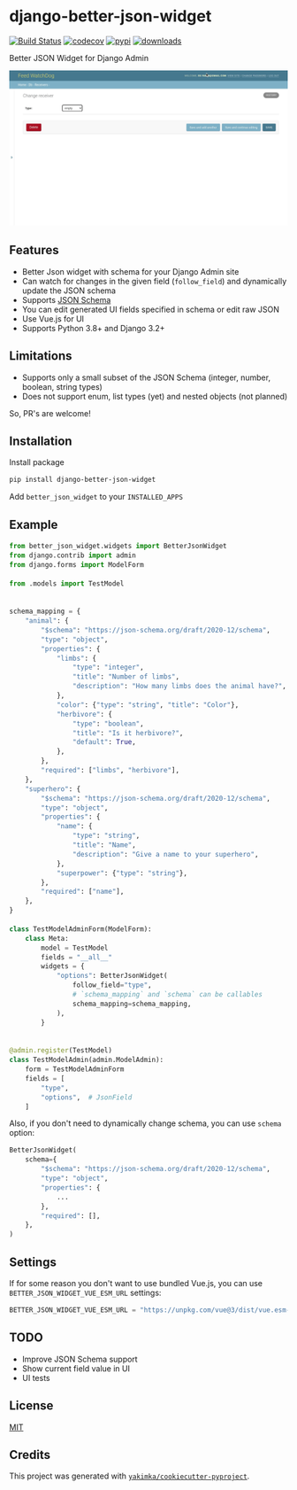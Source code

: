 # django-better-json-widget

[![Build Status](https://github.com/yakimka/django-better-json-widget/workflows/package/badge.svg?branch=master&event=push)](https://github.com/yakimka/django-better-json-widget/actions?query=workflow%3Apackage)
[![codecov](https://codecov.io/gh/yakimka/django-better-json-widget/branch/master/graph/badge.svg)](https://codecov.io/gh/yakimka/django-better-json-widget)
[![pypi](https://img.shields.io/pypi/v/django-better-json-widget.svg)](https://pypi.org/project/django-better-json-widget/)
[![downloads](https://static.pepy.tech/personalized-badge/django-better-json-widget?period=total&units=none&left_color=grey&right_color=blue&left_text=downloads)](https://pepy.tech/project/django-better-json-widget)

Better JSON Widget for Django Admin

![](contrib/demo.gif)

## Features

- Better Json widget with schema for your Django Admin site
- Can watch for changes in the given field (`follow_field`) and dynamically update the JSON schema
- Supports [JSON Schema](https://json-schema.org/)
- You can edit generated UI fields specified in schema or edit raw JSON
- Use Vue.js for UI
- Supports Python 3.8+ and Django 3.2+

## Limitations

- Supports only a small subset of the JSON Schema (integer, number, boolean, string types)
- Does not support enum, list types (yet) and nested objects (not planned)

So, PR's are welcome!

## Installation
 
Install package 

```bash
pip install django-better-json-widget
```

Add `better_json_widget` to your `INSTALLED_APPS`

## Example

```python
from better_json_widget.widgets import BetterJsonWidget
from django.contrib import admin
from django.forms import ModelForm

from .models import TestModel


schema_mapping = {
    "animal": {
        "$schema": "https://json-schema.org/draft/2020-12/schema",
        "type": "object",
        "properties": {
            "limbs": {
                "type": "integer",
                "title": "Number of limbs",
                "description": "How many limbs does the animal have?",
            },
            "color": {"type": "string", "title": "Color"},
            "herbivore": {
                "type": "boolean",
                "title": "Is it herbivore?",
                "default": True,
            },
        },
        "required": ["limbs", "herbivore"],
    },
    "superhero": {
        "$schema": "https://json-schema.org/draft/2020-12/schema",
        "type": "object",
        "properties": {
            "name": {
                "type": "string",
                "title": "Name",
                "description": "Give a name to your superhero",
            },
            "superpower": {"type": "string"},
        },
        "required": ["name"],
    },
}

class TestModelAdminForm(ModelForm):
    class Meta:
        model = TestModel
        fields = "__all__"
        widgets = {
            "options": BetterJsonWidget(
                follow_field="type",
                # `schema_mapping` and `schema` can be callables
                schema_mapping=schema_mapping,
            ),
        }


@admin.register(TestModel)
class TestModelAdmin(admin.ModelAdmin):
    form = TestModelAdminForm
    fields = [
        "type",
        "options",  # JsonField
    ]
```

Also, if you don't need to dynamically change schema, you can use `schema` option:

```python
BetterJsonWidget(
    schema={
        "$schema": "https://json-schema.org/draft/2020-12/schema",
        "type": "object",
        "properties": {
            ...
        },
        "required": [],
    },
)
```

## Settings

If for some reason you don't want to use bundled Vue.js, you can use `BETTER_JSON_WIDGET_VUE_ESM_URL` settings:

```python
BETTER_JSON_WIDGET_VUE_ESM_URL = "https://unpkg.com/vue@3/dist/vue.esm-browser.js"
```

## TODO

- Improve JSON Schema support
- Show current field value in UI
- UI tests

## License

[MIT](https://github.com/yakimka/django-better-json-widget/blob/master/LICENSE)

## Credits

This project was generated with [`yakimka/cookiecutter-pyproject`](https://github.com/yakimka/cookiecutter-pyproject).
